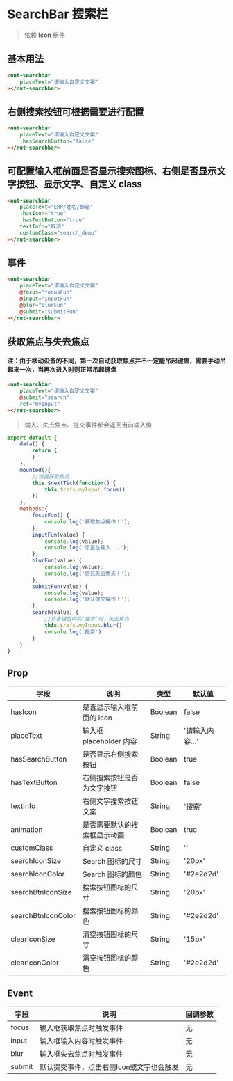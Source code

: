 # SearchBar 搜索栏

> 依赖 **Icon** 组件

## 基本用法

```html
<nut-searchbar
    placeText="请输入自定义文案"
></nut-searchbar>
```

## 右侧搜索按钮可根据需要进行配置

```html
<nut-searchbar
    placeText="请输入自定义文案"
    :hasSearchButton="false"
></nut-searchbar>
```

## 可配置输入框前面是否显示搜索图标、右侧是否显示文字按钮、显示文字、自定义 class

```html
<nut-searchbar
    placeText="ERP/姓名/邮箱"
    :hasIcon="true"
    :hasTextButton="true"
    textInfo="取消"
    customClass="search_demo"
></nut-searchbar>
```

## 事件

```html
<nut-searchbar
    placeText="请输入自定义文案"
    @focus="focusFun"
    @input="inputFun"
    @blur="blurFun"
    @submit="submitFun"
></nut-searchbar>
```

## 获取焦点与失去焦点

#### 注：由于移动设备的不同，第一次自动获取焦点并不一定能吊起键盘，需要手动吊起来一次，当再次进入时则正常吊起键盘

```html
<nut-searchbar
    placeText="请输入自定义文案"
    @submit="search"
    ref="myInput"
></nut-searchbar>
```

> 输入、失去焦点、提交事件都会返回当前输入值

```javascript
export default {
    data() {
        return {
        }
    },
    mounted(){
        //设置获取焦点
        this.$nextTick(function() {
            this.$refs.myInput.focus()
        })
    },
    methods:{
        focusFun() {
            console.log('获取焦点操作！');
        },
        inputFun(value) {
            console.log(value);
            console.log('您正在输入...');
        },
        blurFun(value) {
            console.log(value);
            console.log('您已失去焦点！');
        },
        submitFun(value) {
            console.log(value);
            console.log('默认提交操作！');
        },
        search(value) {
            //点击键盘中的’搜索‘时，失去焦点
            this.$refs.myInput.blur()
            console.log('搜索')
        }
    }
}
```

## Prop

| 字段 | 说明 | 类型 | 默认值
|----- | ----- | ----- | -----
| hasIcon | 是否显示输入框前面的 icon | Boolean | false
| placeText | 输入框 placeholder 内容 | String | '请输入内容...'
| hasSearchButton | 是否显示右侧搜索按钮 | Boolean | true
| hasTextButton | 右侧搜索按钮是否为文字按钮 | Boolean | false
| textInfo | 右侧文字搜索按钮文案 | String | '搜索'
| animation | 是否需要默认的搜索框显示动画 | Boolean | true
| customClass | 自定义 class | String | ''
| searchIconSize | Search 图标的尺寸 | String | '20px'
| searchIconColor | Search 图标的颜色 | String | '#2e2d2d'
| searchBtnIconSize | 搜索按钮图标的尺寸 | String | '20px'
| searchBtnIconColor | 搜索按钮图标的颜色 | String | '#2e2d2d'
| clearIconSize | 清空按钮图标的尺寸 | String | '15px'
| clearIconColor | 清空按钮图标的颜色 | String | '#2e2d2d'

## Event

| 字段 | 说明 | 回调参数
|----- | ----- | -----
| focus | 输入框获取焦点时触发事件 | 无
| input | 输入框输入内容时触发事件 | 无
| blur | 输入框失去焦点时触发事件 | 无
| submit | 默认提交事件，点击右侧Icon或文字也会触发 | 无
